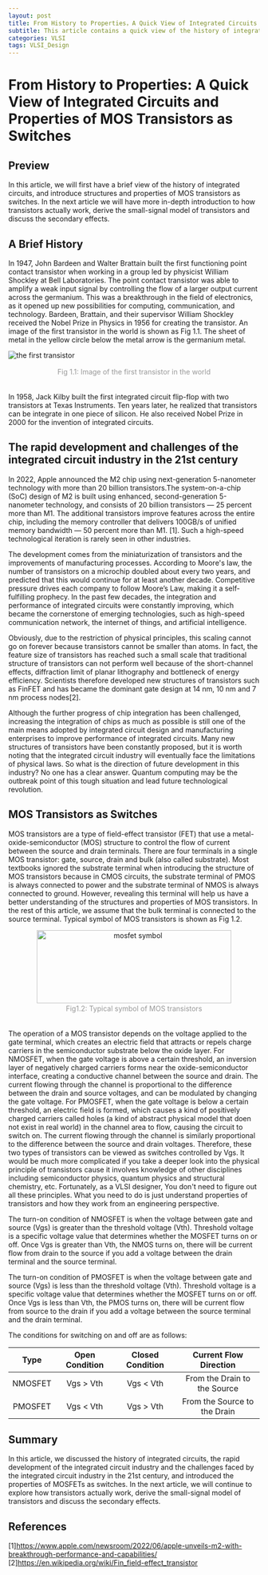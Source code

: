 ```yaml
---
layout: post
title: From History to Properties，A Quick View of Integrated Circuits and Properties of MOS Transistors as Switches
subtitle: This article contains a quick view of the history of integrated circuits, the rapid development of this industry, the challenges we are facing and properties of MOS transistors as switches
categories: VLSI
tags: VLSI_Design
---
```

# From History to Properties: A Quick View of Integrated Circuits and Properties of MOS Transistors as Switches

## Preview
In this article, we will first have a brief view of the history of integrated circuits, and introduce structures and properties of MOS transistors as switches. In the next article we will have more in-depth introduction to how transistors actually work, derive the small-signal model of transistors and discuss the secondary effects.

## A Brief History
In 1947, John Bardeen and Walter Brattain built the first functioning point contact transistor when working in a group led by physicist William Shockley at Bell Laboratories. The point contact transistor was able to amplify a weak input signal by controlling the flow of a larger output current across the germanium. This was a breakthrough in the field of electronics, as it opened up new possibilities for computing, communication, and technology. Bardeen, Brattain, and their supervisor William Shockley received the Nobel Prize in Physics in 1956 for creating the transistor. An image of the first transistor in the world is shown as Fig 1.1. The sheet of metal in the yellow circle below the metal arrow is the germanium metal. 

![the first transistor](https://ruichenqi.github.io/assets/images/VLSI/1/the_first_transistor.jpeg)<br>
<div  align="center">  
    <div style="color:orange;
    color: #999;
    padding: 2px;">Fig 1.1: Image of the first transistor in the world</div>
</div><br/>

In 1958, Jack Kilby built the first integrated circuit flip-flop with two transistors at Texas Instruments. Ten years later, he realized that transistors can be integrate in one piece of silicon. He also received Nobel Prize in 2000 for the invention of integrated circuits.

## The rapid development and challenges of the integrated circuit industry in the 21st century

In 2022, Apple announced the M2 chip using next-generation 5-nanometer technology with more than 20 billion transistors.The system-on-a-chip (SoC) design of M2 is built using enhanced, second-generation 5-nanometer technology, and consists of 20 billion transistors — 25 percent more than M1. The additional transistors improve features across the entire chip, including the memory controller that delivers 100GB/s of unified memory bandwidth — 50 percent more than M1. [1]. Such a high-speed technological iteration is rarely seen in other industries.

The development comes from the miniaturization of transistors and the improvements of manufacturing processes. According to Moore's law, the number of transistors on a microchip doubled about every two years, and predicted that this would continue for at least another decade. Competitive pressure drives each company to follow Moore’s Law, making it a self-fulfilling prophecy. In the past few decades, the integration and performance of integrated circuits were constantly improving, which became the cornerstone of emerging technologies, such as high-speed communication network, the internet of things, and artificial intelligence.

Obviously, due to the restriction of physical principles, this scaling cannot go on forever because transistors cannot be smaller than atoms. In fact, the feature size of transistors has reached such a small scale that traditional structure of transistors can not perform well because of the short-channel effects, diffraction limit of planar lithography and bottleneck of energy efficiency. Scientists therefore developed new structures of transistors such as FinFET and has became the dominant gate design at 14 nm, 10 nm and 7 nm process nodes[2].

Although the further progress of chip integration has been challenged, increasing the integration of chips as much as possible is still one of the main means adopted by integrated circuit design and manufacturing enterprises to improve performance of integrated circuits. Many new structures of transistors have been constantly proposed, but it is worth noting that the integrated circuit industry will eventually face the limitations of physical laws. So what is the direction of future development in this industry? No one has a clear answer. Quantum computing may be the outbreak point of this tough situation and lead future technological revolution.

## MOS Transistors as Switches
MOS transistors are a type of field-effect transistor (FET) that use a metal-oxide-semiconductor (MOS) structure to control the flow of current between the source and drain terminals. There are four terminals in a single MOS transistor: gate, source, drain and bulk (also called substrate). Most textbooks ignored the substrate terminal when introducing the structure of MOS transistors because in CMOS circuits, the substrate terminal of PMOS is always connected to power and the substrate terminal of NMOS is always connected to ground. However, revealing this terminal will help us have a better understanding of the structures and properties of MOS transistors. In the rest of this article, we assume that the bulk terminal is connected to the source terminal. Typical symbol of MOS transistors is shown as Fig 1.2.  
<div  align="center">  
 <img src="https://ruichenqi.github.io/assets/images/VLSI/1/mosfet_schematic.png" width = "390" height = "146" alt="mosfet symbol" align=center />
 <br>
    <div style="color:orange;
    color: #999;
    padding: 2px;">Fig1.2: Typical symbol of MOS transistors</div>
</div><br/>

The operation of a MOS transistor depends on the voltage applied to the gate terminal, which creates an electric field that attracts or repels charge carriers in the semiconductor substrate below the oxide layer. For NMOSFET, when the gate voltage is above a certain threshold, an inversion layer of negatively charged carriers forms near the oxide-semiconductor interface, creating a conductive channel between the source and drain. The current flowing through the channel is proportional to the difference between the drain and source voltages, and can be modulated by changing the gate voltage. For PMOSFET, when the gate voltage is below a certain threshold, an electric field is formed, which causes a kind of positively charged carriers called holes (a kind of abstract physical model that doen not exist in real world) in the channel area to flow, causing the circuit to switch on. The current flowing through the channel is similarly proportional to the difference between the source and drain voltages. Therefore, these two types of transistors can be viewed as switches controlled by Vgs. It would be much more complicated if you take a deeper look into the physical principle of transistors cause it involves knowledge of other disciplines including semiconductor physics, quantum physics and structural chemistry, etc. Fortunately, as a VLSI designer, You don't need to figure out all these principles. What you need to do is just understand properties of transistors and how they work from an engineering perspective.

The turn-on condition of NMOSFET is when the voltage between gate and source (Vgs) is greater than the threshold voltage (Vth). Threshold voltage is a specific voltage value that determines whether the MOSFET turns on or off. Once Vgs is greater than Vth, the NMOS turns on, there will be current flow from drain to the source if you add a voltage between the drain terminal and the source terminal.

The turn-on condition of PMOSFET is when the voltage between gate and source (Vgs) is less than the threshold voltage (Vth). Threshold voltage is a specific voltage value that determines whether the MOSFET turns on or off. Once Vgs is less than Vth, the PMOS turns on, there will be current flow from source to the drain if you add a voltage between the source terminal and the drain terminal.

The conditions for switching on and off are as follows:

| Type | Open Condition | Closed Condition | Current Flow Direction|
| :-: |:-: |:-: | :-:|
| NMOSFET | Vgs > Vth | Vgs < Vth | From the Drain to the Source|
| PMOSFET | Vgs < Vth | Vgs > Vth | From the Source to the Drain|

## Summary
In this article, we discussed the history of integrated circuits, the rapid development of the integrated circuit industry and the challenges faced by the integrated circuit industry in the 21st century, and introduced the properties of MOSFETs as switches. In the next article, we will continue to explore how transistors actually work, derive the small-signal model of transistors and discuss the secondary effects.

## References
[1]https://www.apple.com/newsroom/2022/06/apple-unveils-m2-with-breakthrough-performance-and-capabilities/  
[2]https://en.wikipedia.org/wiki/Fin_field-effect_transistor


